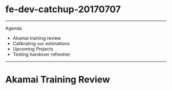 # fe-dev-catchup-20170707

---

Agenda
* Akamai training review
* Calibrating our estimations
* Upcoming Projects
* Testing handover refresher

---

# Akamai Training Review
